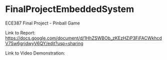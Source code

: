 # FinalProjectEmbeddedSystem
ECE387 Final Project - Pinball Game

Link to Report: https://docs.google.com/document/d/1HhZSWBOb_zKEzHZiP3FiFACWkhcdV7Sw6grjdwyV6QY/edit?usp=sharing

Link to Video Demonstration: 
